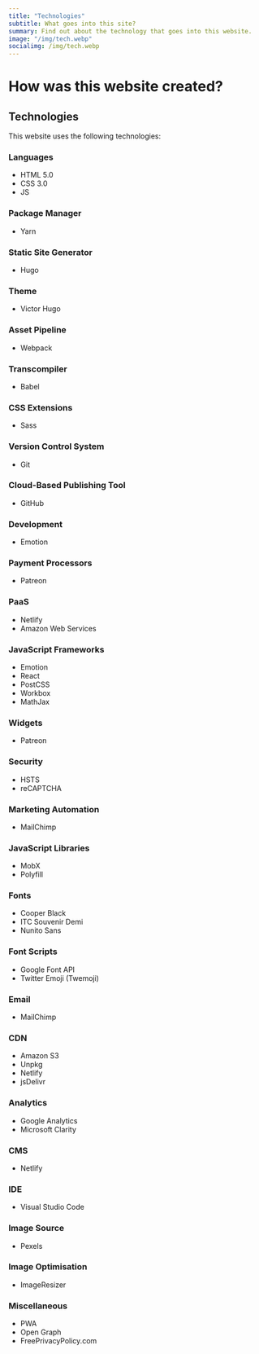 ```yaml
---
title: "Technologies"
subtitle: What goes into this site?
summary: Find out about the technology that goes into this website.
image: "/img/tech.webp"
socialimg: /img/tech.webp
---
```


# How was this website created?

## Technologies

This website uses the following technologies:

### Languages

- HTML 5.0
- CSS 3.0
- JS

### Package Manager

- Yarn

### Static Site Generator

- Hugo

### Theme

- Victor Hugo

### Asset Pipeline

- Webpack

### Transcompiler

- Babel

### CSS Extensions

- Sass

### Version Control System

- Git

### Cloud-Based Publishing Tool

- GitHub

### Development

- Emotion

### Payment Processors

- Patreon

### PaaS

- Netlify
- Amazon Web Services

### JavaScript Frameworks

- Emotion
- React
- PostCSS
- Workbox
- MathJax

### Widgets

- Patreon

### Security

- HSTS
- reCAPTCHA

### Marketing Automation

- MailChimp

### JavaScript Libraries

- MobX
- Polyfill

### Fonts

- Cooper Black
- ITC Souvenir Demi
- Nunito Sans

### Font Scripts

- Google Font API
- Twitter Emoji (Twemoji)

### Email

- MailChimp

### CDN

- Amazon S3
- Unpkg
- Netlify
- jsDelivr

### Analytics

- Google Analytics
- Microsoft Clarity

### CMS

- Netlify

### IDE

- Visual Studio Code

### Image Source

- Pexels

### Image Optimisation

- ImageResizer

### Miscellaneous

- PWA
- Open Graph
- FreePrivacyPolicy.com
